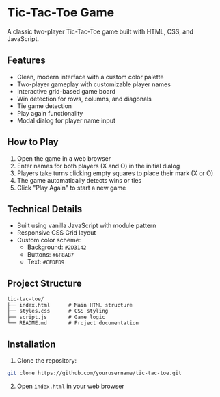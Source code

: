 # Tic-Tac-Toe Game

A classic two-player Tic-Tac-Toe game built with HTML, CSS, and JavaScript.

## Features

- Clean, modern interface with a custom color palette
- Two-player gameplay with customizable player names
- Interactive grid-based game board
- Win detection for rows, columns, and diagonals
- Tie game detection
- Play again functionality
- Modal dialog for player name input

## How to Play

1. Open the game in a web browser
2. Enter names for both players (X and O) in the initial dialog
3. Players take turns clicking empty squares to place their mark (X or O)
4. The game automatically detects wins or ties
5. Click "Play Again" to start a new game

## Technical Details

- Built using vanilla JavaScript with module pattern
- Responsive CSS Grid layout
- Custom color scheme:
  - Background: `#2D3142`
  - Buttons: `#6F8AB7`
  - Text: `#CEDFD9`

## Project Structure

```
tic-tac-toe/
├── index.html      # Main HTML structure
├── styles.css      # CSS styling
├── script.js       # Game logic
└── README.md       # Project documentation
```

## Installation

1. Clone the repository:
```bash
git clone https://github.com/yourusername/tic-tac-toe.git
```

2. Open `index.html` in your web browser
